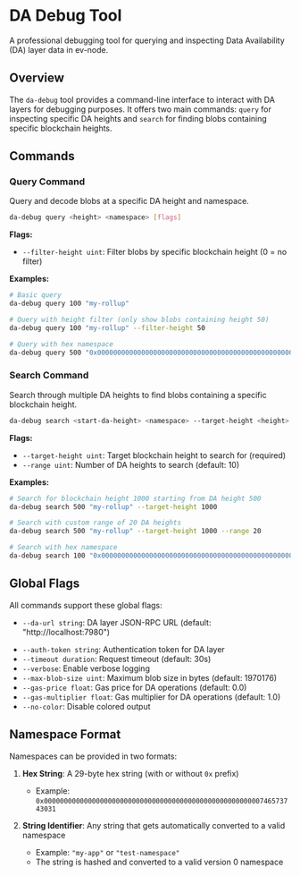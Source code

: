 # DA Debug Tool

A professional debugging tool for querying and inspecting Data Availability (DA) layer data in ev-node.

## Overview

The `da-debug` tool provides a command-line interface to interact with DA layers for debugging purposes. It offers two main commands: `query` for inspecting specific DA heights and `search` for finding blobs containing specific blockchain heights.

## Commands

### Query Command

Query and decode blobs at a specific DA height and namespace.

```bash
da-debug query <height> <namespace> [flags]
```

**Flags:**

- `--filter-height uint`: Filter blobs by specific blockchain height (0 = no filter)

**Examples:**

```bash
# Basic query
da-debug query 100 "my-rollup"

# Query with height filter (only show blobs containing height 50)
da-debug query 100 "my-rollup" --filter-height 50

# Query with hex namespace
da-debug query 500 "0x000000000000000000000000000000000000000000000000000000746573743031"
```

### Search Command

Search through multiple DA heights to find blobs containing a specific blockchain height.

```bash
da-debug search <start-da-height> <namespace> --target-height <height> [flags]
```

**Flags:**

- `--target-height uint`: Target blockchain height to search for (required)
- `--range uint`: Number of DA heights to search (default: 10)

**Examples:**

```bash
# Search for blockchain height 1000 starting from DA height 500
da-debug search 500 "my-rollup" --target-height 1000

# Search with custom range of 20 DA heights
da-debug search 500 "my-rollup" --target-height 1000 --range 20

# Search with hex namespace
da-debug search 100 "0x000000000000000000000000000000000000000000000000000000746573743031" --target-height 50 --range 5
```

## Global Flags

All commands support these global flags:

<!-- markdown-link-check-disable -->
- `--da-url string`: DA layer JSON-RPC URL (default: "http://localhost:7980")
<!-- markdown-link-check-enable -->
- `--auth-token string`: Authentication token for DA layer
- `--timeout duration`: Request timeout (default: 30s)
- `--verbose`: Enable verbose logging
- `--max-blob-size uint`: Maximum blob size in bytes (default: 1970176)
- `--gas-price float`: Gas price for DA operations (default: 0.0)
- `--gas-multiplier float`: Gas multiplier for DA operations (default: 1.0)
- `--no-color`: Disable colored output

## Namespace Format

Namespaces can be provided in two formats:

1. **Hex String**: A 29-byte hex string (with or without `0x` prefix)
   - Example: `0x000000000000000000000000000000000000000000000000000000746573743031`

2. **String Identifier**: Any string that gets automatically converted to a valid namespace
   - Example: `"my-app"` or `"test-namespace"`
   - The string is hashed and converted to a valid version 0 namespace
